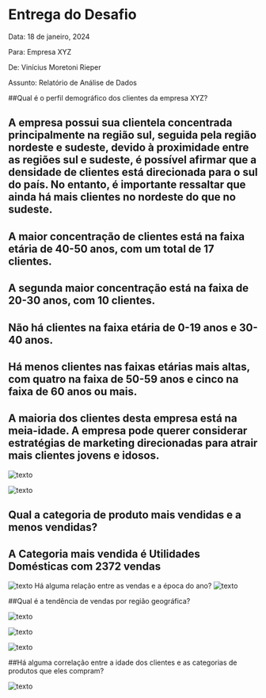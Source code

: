 # Entrega do Desafio

Data: 18 de janeiro, 2024

Para: Empresa XYZ

De: Vinícius Moretoni Rieper

Assunto: Relatório de Análise de Dados

##Qual é o perfil demográfico dos clientes da empresa XYZ?

## A empresa possui sua clientela concentrada principalmente na região sul, seguida pela região nordeste e sudeste, devido à proximidade entre as regiões sul e sudeste, é possível afirmar que a densidade de clientes está direcionada para o sul do país. No entanto, é importante ressaltar que ainda há mais clientes no nordeste do que no sudeste.

## A maior concentração de clientes está na faixa etária de 40-50 anos, com um total de 17 clientes.
## A segunda maior concentração está na faixa de 20-30 anos, com 10 clientes.
## Não há clientes na faixa etária de 0-19 anos e 30-40 anos.
## Há menos clientes nas faixas etárias mais altas, com quatro na faixa de 50-59 anos e cinco na faixa de 60 anos ou mais.
## A maioria dos clientes desta empresa está na meia-idade. A empresa pode querer considerar estratégias de marketing direcionadas para atrair mais clientes jovens e idosos.
![texto](https://github.com/vRieper/desafio-data-analytics/blob/main/Faixa%20etaria.png?raw=true)

![texto](https://github.com/vRieper/desafio-data-analytics/blob/main/Clientes%20estado.png?raw=true)

## Qual a categoria de produto mais vendidas e a menos vendidas?

## A Categoria mais vendida é Utilidades Domésticas com 2372 vendas
![texto](https://github.com/vRieper/desafio-data-analytics/blob/main/Quantidade%20vendida%20por%20produto.png?raw=true)
Há alguma relação entre as vendas e a época do ano?
![texto](https://github.com/vRieper/desafio-data-analytics/blob/main/Vendas%20por%20mes.png?raw=true)

##Qual é a tendência de vendas por região geográfica?

![texto](https://github.com/vRieper/desafio-data-analytics/blob/main/vendas%20no%20sul.png?raw=true)

![texto](https://github.com/vRieper/desafio-data-analytics/blob/main/vendas%20no%20sudeste.png?raw=true)

![texto](https://github.com/vRieper/desafio-data-analytics/blob/main/vendas%20nordeste.png?raw=true)

##Há alguma correlação entre a idade dos clientes e as categorias de produtos que eles compram?

![texto](https://github.com/vRieper/desafio-data-analytics/blob/main/Disper%C3%A7%C3%A3o%20.png?raw=true)
